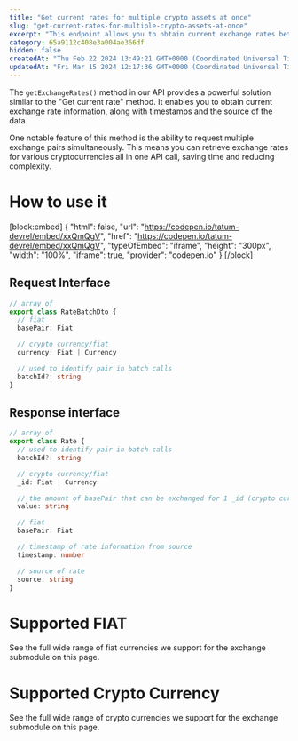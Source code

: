 ```yaml
---
title: "Get current rates for multiple crypto assets at once"
slug: "get-current-rates-for-multiple-crypto-assets-at-once"
excerpt: "This endpoint allows you to obtain current exchange rates between fiat/crypto or fiat/fiat."
category: 65a9112c408e3a004ae366df
hidden: false
createdAt: "Thu Feb 22 2024 13:49:21 GMT+0000 (Coordinated Universal Time)"
updatedAt: "Fri Mar 15 2024 12:17:36 GMT+0000 (Coordinated Universal Time)"
---
```

The `getExchangeRates()` method in our API provides a powerful solution similar to the "Get current rate" method. It enables you to obtain current exchange rate information, along with timestamps and the source of the data. 

One notable feature of this method is the ability to request multiple exchange pairs simultaneously. This means you can retrieve exchange rates for various cryptocurrencies all in one API call, saving time and reducing complexity.

# How to use it

[block:embed]
{
  "html": false,
  "url": "https://codepen.io/tatum-devrel/embed/xxQmQgV",
  "href": "https://codepen.io/tatum-devrel/embed/xxQmQgV",
  "typeOfEmbed": "iframe",
  "height": "300px",
  "width": "100%",
  "iframe": true,
  "provider": "codepen.io"
}
[/block]


## Request Interface

```typescript
// array of
export class RateBatchDto {
  // fiat
  basePair: Fiat

  // crypto currency/fiat
  currency: Fiat | Currency

  // used to identify pair in batch calls
  batchId?: string
}
```

## Response interface

```typescript
// array of
export class Rate {
  // used to identify pair in batch calls
  batchId?: string

  // crypto currency/fiat
  _id: Fiat | Currency

  // the amount of basePair that can be exchanged for 1 _id (crypto currency/fiat)
  value: string

  // fiat
  basePair: Fiat

  // timestamp of rate information from source
  timestamp: number

  // source of rate
  source: string
}

```

# Supported FIAT

See the full wide range of fiat currencies we support for the exchange  submodule on this page.

# Supported Crypto Currency

See the full wide range of crypto currencies we support for the exchange  submodule on this page.
